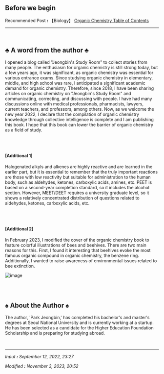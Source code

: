 ## **Before we begin**

Recommended Post **:** 【Biology】 [Organic Chemistry Table of Contents](https://jb243.github.io/pages/1483)

---

<br>

## **♣︎ A word from the author ♣︎**

I opened a blog called "Jeongbin's Study Room" to collect stories from many people. The enthusiasm for organic chemistry is still strong today, but a few years ago, it was significant, as organic chemistry was essential for various entrance exams. Since studying organic chemistry in elementary, middle, and high school was rare, I anticipated a significant academic demand for organic chemistry. Therefore, since 2018, I have been sharing articles on organic chemistry on "Jeongbin's Study Room" and communicating, correcting, and discussing with people. I have had many discussions online with medical professionals, pharmacists, lawyers, current teachers, and professors, among others. Now, as we welcome the new year 2022, I declare that the compilation of organic chemistry knowledge through collective intelligence is complete and I am publishing this book. I hope that this book can lower the barrier of organic chemistry as a field of study.

<br>

<Br>

#### **[Additional 1]**

Halogenated alkyls and alkenes are highly reactive and are learned in the earlier part, but it is essential to remember that the truly important reactions are those with low reactivity but suitable for administration to the human body, such as aldehydes, ketones, carboxylic acids, amines, etc. PEET is based on a second-year completion standard, so it includes the alcohol section. However, MEET/DEET requires a university graduate level, so it shows a relatively concentrated distribution of questions related to aldehydes, ketones, carboxylic acids, etc.

<br>

<br>

#### **[Additional 2]**

In February 2023, I modified the cover of the organic chemistry book to feature colorful illustrations of bees and beehives. There are two main reasons for this. First, I found it interesting that beehives evoke the most famous organic compound in organic chemistry, the benzene ring. Additionally, I wanted to raise awareness of environmental issues related to bee extinction.

![image](https://github.com/JB243/jb243.github.io/assets/55747737/9a854a92-1b39-4c0d-af80-e2d4308bb785)

<br>

<br>

## **♠︎ About the Author ♠︎**

The author, 'Park Jeongbin,' has completed his bachelor's and master's degrees at Seoul National University and is currently working at a startup. He has been selected as a candidate for the Higher Education Foundation Scholarship and is preparing for studying abroad.

<br>

---

_Input **:** September 12, 2022, 23:27_

_Modified **:** November 3, 2023, 20:52_
